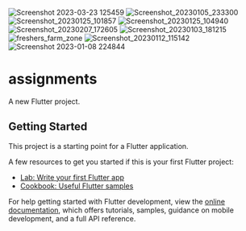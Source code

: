 ![Screenshot 2023-03-23 125459](https://user-images.githubusercontent.com/118643226/227134206-3d6f3593-6e82-4ac0-9ca7-8d97af25e1a7.jpg)
![Screenshot_20230105_233300](https://user-images.githubusercontent.com/118643226/226371861-50dde1f4-3e3c-42e0-90a2-111e6216b8ee.png)
![Screenshot_20230125_101857](https://user-images.githubusercontent.com/118643226/226157075-a77c2990-8c18-416d-950b-3dce21c16389.png)
![Screenshot_20230125_104940](https://user-images.githubusercontent.com/118643226/226157084-61b7ffe0-3e81-4b5e-8af9-be0385523240.png)
![Screenshot_20230207_172605](https://user-images.githubusercontent.com/118643226/226157089-123ee054-7db9-42a1-ad04-442772f021f6.png)
![Screenshot_20230103_181215](https://user-images.githubusercontent.com/118643226/226157102-e1ae780e-f0cd-4b52-9b50-bb6dbe60b457.png)
![freshers_farm_zone](https://user-images.githubusercontent.com/118643226/226157110-c3ad9b41-f9f0-42e7-9180-579511a1c2b7.jpg)
![Screenshot_20230112_115142](https://user-images.githubusercontent.com/118643226/226157114-97a59fea-2447-4071-891d-45ed9907cd6a.png)
![Screenshot 2023-01-08 224844](https://user-images.githubusercontent.com/118643226/226157123-d33077b5-b3d5-4774-bb5b-8105d38101e8.jpg)
# assignments

A new Flutter project.

## Getting Started

This project is a starting point for a Flutter application.

A few resources to get you started if this is your first Flutter project:

- [Lab: Write your first Flutter app](https://docs.flutter.dev/get-started/codelab)
- [Cookbook: Useful Flutter samples](https://docs.flutter.dev/cookbook)

For help getting started with Flutter development, view the
[online documentation](https://docs.flutter.dev/), which offers tutorials,
samples, guidance on mobile development, and a full API reference.
